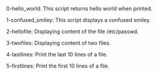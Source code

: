0-hello_world: This script returns hello world when printed.

1-confused_smiley: This script displays a confused smiley.

2-hellofile: Displaying content of the file /etc/passwd.

3-twofiles: Displaying content of two files.

4-lastlines: Print the last 10 lines of a file.

5-firstlines: Print the first 10 lines of a file.
